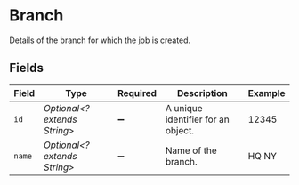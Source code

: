 # Branch

Details of the branch for which the job is created.


## Fields

| Field                              | Type                               | Required                           | Description                        | Example                            |
| ---------------------------------- | ---------------------------------- | ---------------------------------- | ---------------------------------- | ---------------------------------- |
| `id`                               | *Optional<? extends String>*       | :heavy_minus_sign:                 | A unique identifier for an object. | 12345                              |
| `name`                             | *Optional<? extends String>*       | :heavy_minus_sign:                 | Name of the branch.                | HQ NY                              |